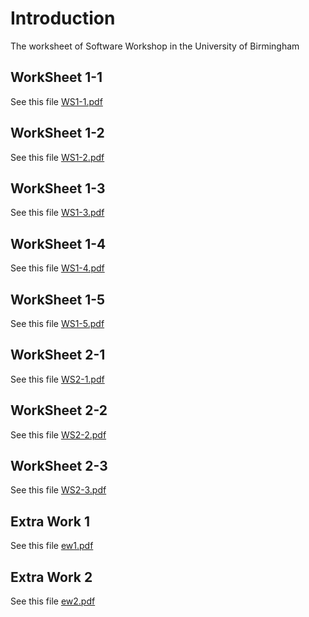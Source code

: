 # Introduction
The worksheet of Software Workshop in the University of Birmingham

## WorkSheet 1-1
See this file [WS1-1.pdf](Files/WS1-1.pdf)

## WorkSheet 1-2
See this file [WS1-2.pdf](Files/WS1-2.pdf)

## WorkSheet 1-3
See this file [WS1-3.pdf](Files/WS1-3.pdf)

## WorkSheet 1-4
See this file [WS1-4.pdf](Files/WS1-4.pdf)

## WorkSheet 1-5
See this file [WS1-5.pdf](Files/WS1-5.pdf)

## WorkSheet 2-1
See this file [WS2-1.pdf](Files/WS2-1.pdf)

## WorkSheet 2-2
See this file [WS2-2.pdf](Files/WS2-2.pdf)

## WorkSheet 2-3
See this file [WS2-3.pdf](Files/WS2-3.pdf)

## Extra Work 1
See this file [ew1.pdf](Files/ew1.pdf)

## Extra Work 2
See this file [ew2.pdf](Files/ew2.pdf)